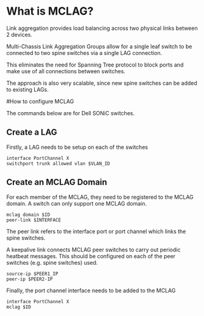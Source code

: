 # What is MCLAG?

Link aggregation provides load balancing across two physical links between 2 devices.

Multi-Chassis Link Aggregation Groups allow for a single leaf switch to be connected to two spine switches via a single LAG connection.

This eliminates the need for Spanning Tree protocol to block ports and make use of all connections between switches.

The approach is also very scalable, since new spine switches can be added to existing LAGs.

#How to configure MCLAG

The commands below are for Dell SONiC switches.

## Create a LAG

Firstly, a LAG needs to be setup on each of the switches

```
interface PortChannel X
switchport trunk allowed vlan $VLAN_ID
```

## Create an MCLAG Domain

For each member of the MCLAG, they need to be registered to the MCLAG domain. A switch can only support one MCLAG domain.

```
mclag domain $ID
peer-link $INTERFACE
```

The peer link refers to the interface port or port channel which links the spine switches.

A keepalive link connects MCLAG peer switches to carry out periodic heatbeat messages. This should be configured on each of the peer switches (e.g. spine switches) used.

```
source-ip $PEER1_IP
peer-ip $PEER2-IP
```

Finally, the port channel interface needs to be added to the MCLAG

```
interface PortChannel X
mclag $ID
```
